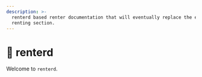 ```yaml
---
description: >-
  renterd based renter documentation that will eventually replace the existing
  renting section.
---
```


# 🚧 renterd

Welcome to `renterd`.
